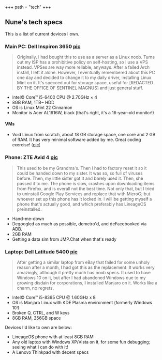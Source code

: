 +++
path = "tech"
+++

## Nune's tech specs

This is a list of current devices I own.

### Main PC: Dell Inspiron 3650 [pic](/dellpc.png)
> Originally, I had bought this to use as a server as a Linux noob. Turns out my ISP has a prohibitive policy on self-hosting, so I use a VPS instead. VPSes are way more reliable, anyways. After a failed Arch install, I left it alone. However, I eventually remembered about this PC one day and decided to change it to my daily driver, installing Linux Mint on it. It's specced out for storage space, useful for [REDACTED BY THE OFFICE OF SENTINEL MAGNUS] and just general stuff.
* Intel© Core™ i5-6400 CPU @ 2.70GHz × 4
* 8GB RAM, 1TB~ HDD
* OS is Linux Mint 22 Cinnamon
* Monitor is Acer AL1916W, black (that's right, it's a 16-year-old monitor!)
#### VMs
* Void Linux from scratch, about 18 GB storage space, one core and 2 GB of RAM. It has very minimal software added by me. Great coding exercise! ([pic](/dellpcvoid.png))

### Phone: ZTE Avid 4 [pic](/ztephone.png)
> This used to be my Grandma's. Then I had to factory reset it so it could be handed down to my sister. It was so, so full of viruses before. Then, my little sister got it and barely used it. Then, she passed it to me. The phone is slow, crashes upon downloading items from Firefox, and is overall not the best time. Not only that, but I tried to uninstall Google Play Services and replace that with MicroG; but whoever set up this phone has it locked in. I will be getting myself a phone that's actually good, and which preferably has LineageOS preinstalled.
* Hand-me-down
* Degoogled as much as possible, demetro'd, and deFacebooked via ADB.
* 2GB RAM
* Getting a data sim from JMP.Chat when that's ready

### Laptop: Dell Latitude 5400 [pic](/delllaptop.png)
> After getting a similar laptop from eBay that failed for some unholy reason after a month, I had got this as the replacement. It works very amazingly, although it pretty much has noob specs. It used to have Windows 10 on it, but after I had abandoned Windows due to my growing disdain for corporations, I installed Manjaro on it. Works like a charm, no regrets.
* Intel© Core™ i5-8365 CPU @ 1.60GHz x 8
* OS is Manjaro Linux with KDE Plasma environment (formerly Windows 10!)
* Broken Q, CTRL, and W keys
* 8GB RAM, 256GB space

Devices I'd like to own are below:
* LineageOS phone with at least 8GB RAM
* Any old laptop with Windows XP/Vista on it, for some fun debugging; seeing what I can do with it!
* A Lenovo Thinkpad with decent specs
